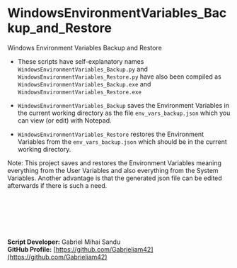 # WindowsEnvironmentVariables_Backup_and_Restore

Windows Environment Variables Backup and Restore

* These scripts have self-explanatory names `WindowsEnvironmentVariables_Backup.py` and `WindowsEnvironmentVariables_Restore.py` have also been compiled as `WindowsEnvironmentVariables_Backup.exe` and `WindowsEnvironmentVariables_Restore.exe`


- `WindowsEnvironmentVariables_Backup` saves the Environment Variables in the current working directory as the file `env_vars_backup.json` which you can view (or edit) with Notepad.

- `WindowsEnvironmentVariables_Restore` restores the Environment Variables from the `env_vars_backup.json` which should be in the current working directory.

Note: This project saves and restores the Environment Variables meaning everything from the User Variables and also everything from the System Variables.
Another advantage is that the generated json file can be edited afterwards if there is such a need.






<br><br>





<br><br>






**Script Developer:** Gabriel Mihai Sandu  
**GitHub Profile:** [https://github.com/Gabrieliam42](https://github.com/Gabrieliam42)
